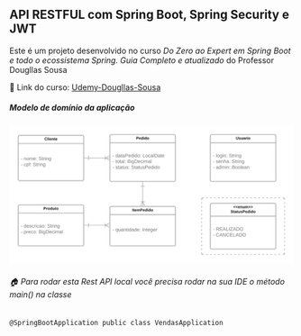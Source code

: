 ##  API RESTFUL com Spring Boot, Spring Security e JWT   

Este é um projeto desenvolvido no curso *Do Zero ao Expert em Spring Boot e todo o ecossistema Spring. Guia Completo e atualizado* do Professor Dougllas Sousa 

:link: Link do curso:  [Udemy-Dougllas-Sousa](https://www.udemy.com/course/spring-boot-expert/)

##### Modelo de domínio da aplicação

![Modelo de Dominio](https://github.com/MardonioEng/vendas-api-spring/blob/main/modelodedominio.png?raw=true)

###### :house: Para rodar esta Rest API local você precisa rodar na sua IDE o método main() na classe

` @SpringBootApplication
public class VendasApplication `

